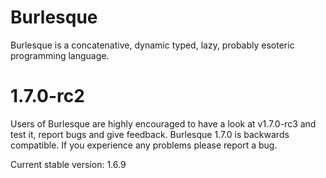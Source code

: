 Burlesque
=========

Burlesque is a concatenative, dynamic typed, lazy, probably esoteric programming language.

1.7.0-rc2
=========

Users of Burlesque are highly encouraged to have a look at v1.7.0-rc3 and test it, report bugs and give feedback.
Burlesque 1.7.0 is backwards compatible. If you experience any problems please report a bug.

Current stable version: 1.6.9
